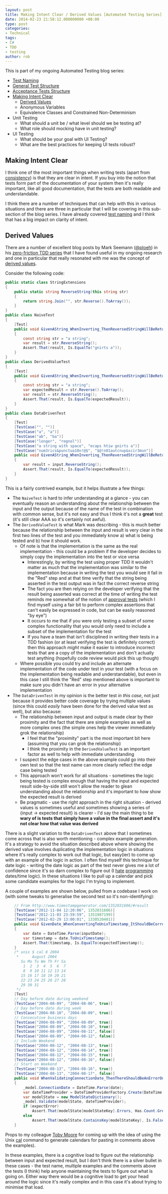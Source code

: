 ```yaml
---
layout: post
title: Making Intent Clear / Derived Values [Automated Testing Series]
date: 2014-02-23 21:58:12.000000000 +08:00
type: post
categories:
- Technical
tags:
- C#
- TDD
- testing
author: rob
---
```



This is part of my ongoing Automated Testing blog series:


- [Test Naming](/blog/2014/01/23/test-naming-automated-testing-series/)
- [General Test Structure](/blog/2014/01/27/general-test-structure-automated-testing-series/)
- [Acceptance Tests Structure](/blog/2014/01/27/acceptance-tests-structure-automated-testing-series/)
- [Making Intent Clear](/blog/2014/02/23/making-intent-clear-derived-values-automated-testing-series/)
  - [Derived Values](/blog/2014/02/23/making-intent-clear-derived-values-automated-testing-series/)
  - Anonymous Variables
  - Equivalence Classes and Constrained Non-Determinism
- Unit Testing
  - What should a unit be / what level should we be testing at?
  - What role should mocking have in unit testing?
- UI Testing
  - What should be your goal with UI Testing?
  - What are the best practices for keeping UI tests robust?


## Making Intent Clear


I think one of the most important things when writing tests (apart from [consistency](/blog/2012/09/01/consistency-maintainability/ "Consistency == Maintainability")) is that they are clear in intent. If you buy into the notion that tests form part of the documentation of your system then it's really important, like all good documentation, that the tests are both readable and understandable.



I think there are a number of techniques that can help with this in various situations and there are three in particular that I will be covering in this sub-section of the blog series. I have already covered [test naming](/blog/2014/01/23/test-naming-automated-testing-series/) and I think that has a big impact on clarity of intent.


## Derived Values


There are a number of excellent blog posts by Mark Seemann ([@ploeh](http://www.twitter.com/ploeh)) in his [zero-friction TDD series](http://blog.ploeh.dk/2009/01/28/Zero-FrictionTDD/) that I have found useful in my ongoing research and one in particular that really resonated with me was the concept of [derived values](http://blog.ploeh.dk/2009/03/03/DerivedValuesEnsureExecutableSpecification/).



Consider the following code:



```csharp
public static class StringExtensions
{
    public static string ReverseString(this string str)
    {
        return string.Join("", str.Reverse().ToArray());
    }
}
public class NaiveTest
{
    [Test]
    public void GivenAString_WhenInverting_ThenReversedStringWillBeReturned()
    {
        const string str = "a string";
        var result = str.ReverseString();
        Assert.That(result, Is.EqualTo("gnirts a"));
    }
}
public class DerivedValueTest
{
    [Test]
    public void GivenAString_WhenInverting_ThenReversedStringWillBeReturned()
    {
        const string str = "a string";
        var expectedResult = str.Reverse().ToArray();
        var result = str.ReverseString();
        Assert.That(result, Is.EqualTo(expectedResult));
    }
}
public class DataDrivenTest
{
    [Test]
    [TestCase("", "")]
    [TestCase("a", "a")]
    [TestCase("ab", "ba")]
    [TestCase("longer", "regnol")]
    [TestCase("a string with space", "ecaps htiw gnirts a")]
    [TestCase("num3rics&punctua10n!@$", "$@!n01autcnup&scir3mun")]
    public void GivenAString_WhenInverting_ThenReversedStringWillBeReturned(string input, string expectedResult)
    {
        var result = input.ReverseString();
        Assert.That(result, Is.EqualTo(expectedResult));
    }
}
```



This is a fairly contrived example, but it helps illustrate a few things:


- The `NaiveTest` is hard to infer understanding at a glance - you can eventually reason an understanding about the relationship between the input and the output because of the name of the test in combination with common sense, but it's not easy and thus I think it's not a **great** test (it's still clear AAA so it's certainly not awful).
- The `DerivedValueTest` is what Mark was describing - this is much better because the relationship between the input and result is very clear in the first two lines of the test and you immediately know a) what is being tested and b) how it should work.
  - Of note is that the implementation is the same as the real implementation - this could be a problem if the developer decides to simply copy the implementation into the test or vice versa
    - Interestingly, by writing the test using proper TDD it wouldn't matter as much that the implementation was similar to the implementation because in writing the test you would see it fail in the "Red" step and at that time verify that the string being asserted in the test output was in fact the correct reverse string
    - The fact you are then relying on the developer verifying that the result being asserted was correct at the time of writing the test reminds me somewhat of the notion of [approval tests](http://blog.approvaltests.com/2008/10/approve-is-new-assert.html) (which I find myself using a fair bit to perform complex assertions that can't easily be expressed in code, but can be easily reasoned "by eye")
    - It occurs to me that if you were only testing a subset of some complex functionality that you would only need to include a subset of the implementation for the test
    - If you have a team that isn't disciplined in writing their tests in a TDD fashion (or at least verifying the test is definitely correct) then this approach *might* make it easier to introduce incorrect tests that are a copy of the implementation and don't actually test anything (hopefully code review would pick this up though)
  - Where possible you could try and include an alternate implementation of the code under test in your test (with a focus on the implementation being readable and understandable), but even in this case I still think the "Red" step mentioned above is important to make sure you didn't have an error in your alternative implementation
- The `DataDrivenTest` in my opinion is the better test *in this case*, not just because it provides better code coverage by trying multiple values (since this could *easily* have been done for the derived value test as well), but also because:
  - The relationship between input and output is made clear by their proximity and the fact that there are simple examples as well as more complex ones (the simple ones help the viewer immediately grok the relationship)
    - I feel that the "proximity" part is the most important bit here (assuming that you can grok the relationship)
    - I think the proximity in the `DerivedValueTest` is an important factor as well to help with immediate understanding
  - I suspect the edge cases in the above example could go into their own test so that the test name can more clearly reflect the edge case being tested
  - This approach won't work for all situations - sometimes the logic being tested is complex enough that having the input and expected result side-by-side still won't allow the reader to glean understanding about the relationship and it's important to how show the expected result is derived
  - Be pragmatic - use the right approach in the right situation - derived values is sometimes useful and sometimes showing a series of {input -> expected result} is clearer - I'd say the main thing to be **wary of is tests that simply have a value in the final assert and it's not clear how that value was derived**



There is a slight variation to the `DataDrivenTest` above that I sometimes come across that is also worth mentioning - complex example generation. It's a strategy to avoid the situation described above where showing the derived value involves duplicating the implementation logic in situations where it's really complex to work out that logic, but easy(ier) to come up with an example of the logic in action. I often find myself this technique for date logic - writing the date logic as part of the test never gives me a lot of confidence since it's so darn complex to figure out (I [hate](http://noda-time.blogspot.com.au/2011/08/what-wrong-with-datetime-anyway.html) [programming](http://noda-time.blogspot.com.au/2010/11/joys-of-datetime-arithmetic.html) dates/time logic). In these situations I like to pull up a calendar and pick some candidate examples for the logic I'm trying to implement.



A couple of examples are shown below, pulled from a codebase I work on (with some tweaks to generalise the second test so it's non-identifying):



```csharp
    // From http://www.timestampgenerator.com/1352031606/#result
    [TestCase("2012-11-04 12:20:06", 1352031606)]
    [TestCase("2012-11-03 23:59:59", 1351987199)]
    [TestCase("2012-02-29 13:00:01", 1330520401)]
    public void GivenDate_WhenConvertingToUnixTimestamp_ItShouldBeCorrect(string inputDate, int expectedTimestamp)
    {
        var date = DateTime.Parse(inputDate);
        var timestamp = date.ToUnixTimestamp();
        Assert.That(timestamp, Is.EqualTo(expectedTimestamp));
    }
    /* unix $ cal 8 2004
     *      August 2004
       Su Mo Tu We Th Fr Sa
        1  2  3  4  5  6  7
        8  9 10 11 12 13 14
       15 16 17 18 19 20 21
       22 23 24 25 26 27 28
       29 30 31
     */
    [Test]
    // Day before date during weekend
    [TestCase("2004-08-09", "2004-08-06", true)]
    // Day before date during week
    [TestCase("2004-08-10", "2004-08-09", true)]
    // Consecutive business days
    [TestCase("2004-08-09", "2004-08-09", true)]
    [TestCase("2004-08-09", "2004-08-10", true)]
    [TestCase("2004-08-09", "2004-08-11", false)]
    [TestCase("2004-08-09", "2004-08-12", false)]
    // Include Weekend
    [TestCase("2004-08-12", "2004-08-13", true)]
    [TestCase("2004-08-12", "2004-08-14", true)]
    [TestCase("2004-08-12", "2004-08-15", true)]
    [TestCase("2004-08-12", "2004-08-16", false)]
    // Start on Weekend
    [TestCase("2004-08-13", "2004-08-16", true)]
    [TestCase("2004-08-13", "2004-08-17", false)]
    public void WhenValidatingConnectionDate_ThenThereShouldBeAnErrorOnlyIfTheDateIsLessThan2BusinessDaysAway(string now, string date, bool expectError)
    {
        _model.ConnectionDate = DateTime.Parse(date);
        var dateTimeProvider = DateTimeProviderFactory.Create(DateTime.Parse(now));
        var modelState = new ModelStateDictionary();
        _model.Validate(modelState, dateTimeProvider);
        if (expectError)
            Assert.That(modelState[modelStateKey].Errors, Has.Count.GreaterThan(0));
        else
            Assert.That(modelState.ContainsKey(modelStateKey), Is.False);
    }
```



Props to my colleague [Toby Moore](https://twitter.com/tobycmoore) for coming up with the idea of using the Unix [cal](https://en.wikipedia.org/wiki/Cal_(Unix)) command to generate calendars for pasting in comments above the examples).



In these examples, there is a cognitive load to figure out the relationship between input and expected result, but I don't think there is a silver bullet in these cases - the test name, multiple examples and the comments above the tests (I think) help anyone maintaining the tests to figure out what is going on. Either way there would be a cognitive load to get your head around the logic since it's really complex and in this case it's about trying to minimise that load.

